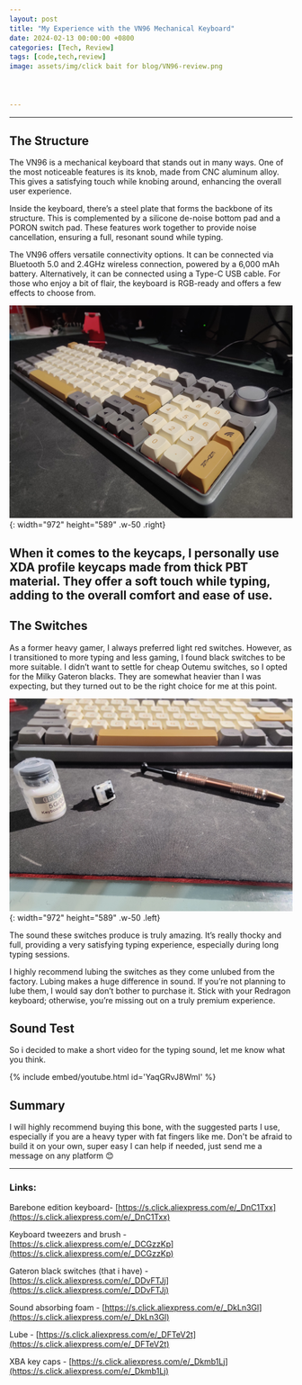 ```yaml
---
layout: post
title: "My Experience with the VN96 Mechanical Keyboard"
date: 2024-02-13 00:00:00 +0800
categories: [Tech, Review]
tags: [code,tech,review]
image: assets/img/click bait for blog/VN96-review.png



---
```


---
## The Structure
The VN96 is a mechanical keyboard that stands out in many ways. One of the most noticeable features is its knob, made from CNC aluminum alloy. This gives a satisfying touch while knobing around, enhancing the overall user experience.

Inside the keyboard, there’s a steel plate that forms the backbone of its structure. This is complemented by a silicone de-noise bottom pad and a PORON switch pad. These features work together to provide noise cancellation, ensuring a full, resonant sound while typing.

The VN96 offers versatile connectivity options. It can be connected via Bluetooth 5.0 and 2.4GHz wireless connection, powered by a 6,000 mAh battery. Alternatively, it can be connected using a Type-C USB cable. For those who enjoy a bit of flair, the keyboard is RGB-ready and offers a few effects to choose from.

![Desktop View](/assets/img/VN-article/IMG20240208192324.jpg){: width="972" height="589" .w-50 .right}

When it comes to the keycaps, I personally use XDA profile keycaps made from thick PBT material. They offer a soft touch while typing, adding to the overall comfort and ease of use.
---

## The Switches
As a former heavy gamer, I always preferred light red switches. However, as I transitioned to more typing and less gaming, I found black switches to be more suitable. I didn’t want to settle for cheap Outemu switches, so I opted for the Milky Gateron blacks. They are somewhat heavier than I was expecting, but they turned out to be the right choice for me at this point.

![Desktop View](/assets/img/VN-article/IMG20240208192433.jpg){: width="972" height="589" .w-50 .left}

The sound these switches produce is truly amazing. It’s really thocky and full, providing a very satisfying typing experience, especially during long typing sessions.



I highly recommend lubing the switches as they come unlubed from the factory. Lubing makes a huge difference in sound. If you’re not planning to lube them, I would say don’t bother to purchase it. Stick with your Redragon keyboard; otherwise, you’re missing out on a truly premium experience.


## Sound Test

So i decided to make a short video for the typing sound, let me know what you think.

{% include embed/youtube.html id='YaqGRvJ8WmI' %}

## Summary
I will highly recommend buying this bone, with the suggested parts I use, especially if you are a heavy typer with fat fingers like me. Don't be afraid to build it on your own, super easy I can help if needed, just send me a message on any platform 😊

---

### Links:

Barebone edition keyboard- [https://s.click.aliexpress.com/e/_DnC1Txx](https://s.click.aliexpress.com/e/_DnC1Txx)

Keyboard tweezers and brush - [https://s.click.aliexpress.com/e/_DCGzzKp](https://s.click.aliexpress.com/e/_DCGzzKp)

Gateron black switches (that i have) - [https://s.click.aliexpress.com/e/_DDvFTJj](https://s.click.aliexpress.com/e/_DDvFTJj)

Sound absorbing foam - [https://s.click.aliexpress.com/e/_DkLn3Gl](https://s.click.aliexpress.com/e/_DkLn3Gl)  

Lube - [https://s.click.aliexpress.com/e/_DFTeV2t](https://s.click.aliexpress.com/e/_DFTeV2t)

XBA key caps - [https://s.click.aliexpress.com/e/_Dkmb1Lj](https://s.click.aliexpress.com/e/_Dkmb1Lj)